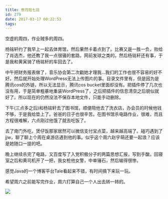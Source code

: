 ```yaml
---
title: 叁月拾七日
id: 279
date: 2017-03-17 00:22:53
tags:
---
```


空虚的周四，作业贼多的周四。

杨铭轩约了我早上一起去体育馆，然后果然卡着点到了。比赛又是一胜一负，败给了肖选杰，他还教了我一点很骚的套路，网前发球之类的。然后杨铭轩还有事，于是我和黄寅骑了杨铭轩的车回去了。

中午把财务报表做了，音乐协会第二次戳她才理我...我们的工作也很不容易的好不好。然后就开始处理WordPress无法上传图片的事。目录文件里有，但是因为是腾讯cos的外链，所以无法显示，腾讯cos bucket里面却没有。把插件停了几次也没有用，于是简单粗暴地重装WordPress了，之后把插件的信息清空之后貌似就好了。所以现在的仍然没法不保存本地文件，只能手动删除。

下午(三点多之后)和杨铭轩去了图书馆，顺便陪他去了洗衣店，办会员的时候他钱不够，于是我给垫上了。爸爸的日子也很辛苦。在图书馆杀电路作业，很难，而且方程很难解，六点刚过他饿了就去吃饭了。

去了南门外吃，煲仔饭那家居然可以微信支付宝点菜，越来越高端了。碰巧遇到了jjw，聊了聊上个周在桌游店遇到他的事。似乎这个周六赵宇萌还要一起浪？应该是她随口一提的吧。

晚上继续杀完了电路，又百度写了入党积极分子的两篇思想汇报，写到手酸。回寝室之后和黄司机开了一把，我女枪他女警，中单锤石，然后输得很惨。

感觉Java的一个博客平台Tale看起来不错，有时间搞下来玩一玩。

希望周六之前能写完作业，周六打算自己一个人出去转一转的。

![](http://eremite-1252628011.cossh.myqcloud.com/wp-content/uploads/2016/12/17921572020161220000857096_640.jpg)